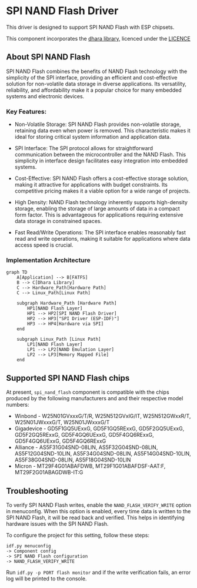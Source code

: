 # SPI NAND Flash Driver

This driver is designed to support SPI NAND Flash with ESP chipsets.

This component incorporates the [dhara library](https://github.com/dlbeer/dhara), licenced under the [LICENCE](https://github.com/dlbeer/dhara/blob/master/LICENSE)

## About SPI NAND Flash
SPI NAND Flash combines the benefits of NAND Flash technology with the simplicity of the SPI interface, providing an efficient and cost-effective solution for non-volatile data storage in diverse applications. Its versatility, reliability, and affordability make it a popular choice for many embedded systems and electronic devices.

### Key Features:
* Non-Volatile Storage: SPI NAND Flash provides non-volatile storage, retaining data even when power is removed. This characteristic makes it ideal for storing critical system information and application data.

* SPI Interface: The SPI protocol allows for straightforward communication between the microcontroller and the NAND Flash. This simplicity in interface design facilitates easy integration into embedded systems.

* Cost-Effective: SPI NAND Flash offers a cost-effective storage solution, making it attractive for applications with budget constraints. Its competitive pricing makes it a viable option for a wide range of projects.

* High Density: NAND Flash technology inherently supports high-density storage, enabling the storage of large amounts of data in a compact form factor. This is advantageous for applications requiring extensive data storage in constrained spaces.

* Fast Read/Write Operations: The SPI interface enables reasonably fast read and write operations, making it suitable for applications where data access speed is crucial.

### Implementation Architecture

```mermaid
graph TD
    A[Application] --> B[FATFS]
    B --> C[Dhara Library]
    C --> Hardware_Path[Hardware Path]
    C --> Linux_Path[Linux Path]

    subgraph Hardware_Path [Hardware Path]
        HP1[NAND Flash Layer]
        HP1 --> HP2[SPI NAND Flash Driver]
        HP2 --> HP3["SPI Driver (ESP-IDF)"]
        HP3 --> HP4[Hardware via SPI]
    end

    subgraph Linux_Path [Linux Path]
        LP1[NAND Flash Layer]
        LP1 --> LP2[NAND Emulation Layer]
        LP2 --> LP3[Memory Mapped File]
    end
```
## Supported SPI NAND Flash chips

At present, `spi_nand_flash` component is compatible with the chips produced by the following manufacturers and and their respective model numbers:

* Winbond - W25N01GVxxxG/T/R, W25N512GVxIG/IT, W25N512GWxxR/T, W25N01JWxxxG/T, W25N01JWxxxG/T
* Gigadevice -  GD5F1GQ5UExxG, GD5F1GQ5RExxG, GD5F2GQ5UExxG, GD5F2GQ5RExxG, GD5F4GQ6UExxG, GD5F4GQ6RExxG, GD5F4GQ6UExxG, GD5F4GQ6RExxG
* Alliance - AS5F31G04SND-08LIN, AS5F32G04SND-08LIN, AS5F12G04SND-10LIN, AS5F34G04SND-08LIN, AS5F14G04SND-10LIN, AS5F38G04SND-08LIN, AS5F18G04SND-10LIN
* Micron - MT29F4G01ABAFDWB, MT29F1G01ABAFDSF-AAT:F, MT29F2G01ABAGDWB-IT:G

## Troubleshooting

To verify SPI NAND Flash writes, enable the `NAND_FLASH_VERIFY_WRITE` option in menuconfig. When this option is enabled, every time data is written to the SPI NAND Flash, it will be read back and verified. This helps in identifying hardware issues with the SPI NAND Flash.

To configure the project for this setting, follow these steps:

```
idf.py menuconfig
-> Component config
-> SPI NAND Flash configuration
-> NAND_FLASH_VERIFY_WRITE
```

Run `idf.py -p PORT flash monitor` and if the write verification fails, an error log will be printed to the console.
